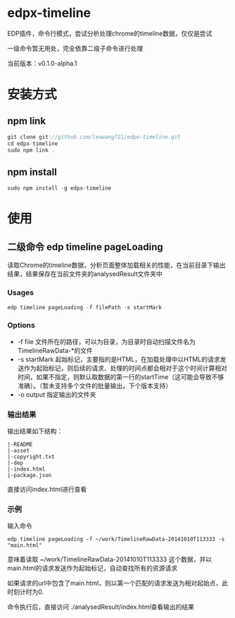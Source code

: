 edpx-timeline
=============

EDP插件，命令行模式，尝试分析处理chrome的timeline数据，仅仅是尝试

一级命令暂无用处，完全依靠二级子命令进行处理

当前版本：v0.1.0-alpha.1

# 安装方式

## npm link

```javascript
git clone git://github.com/leowang721/edpx-timeline.git
cd edpx-timeline
sudo npm link .
```

## npm install

```javascript
sudo npm install -g edpx-timeline
```

# 使用

## 二级命令 edp timeline pageLoading

读取Chrome的timeline数据，分析页面整体加载相关的性能，在当前目录下输出结果，结果保存在当前文件夹的analysedResult文件夹中

### Usages

```javascript
edp timeline pageLoading -f filePath -s startMark
```

### Options

+ -f file 文件所在的路径，可以为目录，为目录时自动扫描文件名为TimelineRawData-*的文件
+ -s startMark 起始标记，主要指的是HTML，在加载处理中以HTML的请求发送作为起始标记，则后续的请求、处理的时间点都会相对于这个时间计算相对时间，如果不指定，则默认取数据的第一行的startTime（这可能会导致不够准确）。（暂未支持多个文件的批量输出，下个版本支持）
+ -o output 指定输出的文件夹

### 输出结果

输出结果如下结构：

    |-README
    |-asset
    |-copyright.txt
    |-dep
    |-index.html
    |-package.json

直接访问index.html进行查看

### 示例

输入命令
```
edp timeline pageLoading -f ~/work/TimelineRawData-20141010T113333 -s "main.html"
```
意味着读取 ~/work/TimelineRawData-20141010T113333 这个数据，并以main.html的请求发送作为起始标记，自动查找所有的资源请求

如果请求的url中包含了main.html，则以第一个匹配的请求发送为相对起始点，此时刻计时为0.

命令执行后，直接访问 ./analysedResult/index.html查看输出的结果
